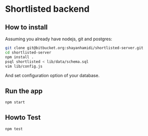 # Shortlisted backend #

## How to install ##

Assuming you already have nodejs, git and postgres:

```bash
git clone git@bitbucket.org:shayanhamidi/shortlisted-server.git
cd shortlisted-server
npm install .
psql shortlisted < lib/data/schema.sql
vim lib/config.js
```
And set configuration option of your database.

## Run the app ##

```bash
npm start
```

## Howto Test ##

```bash
npm test
```